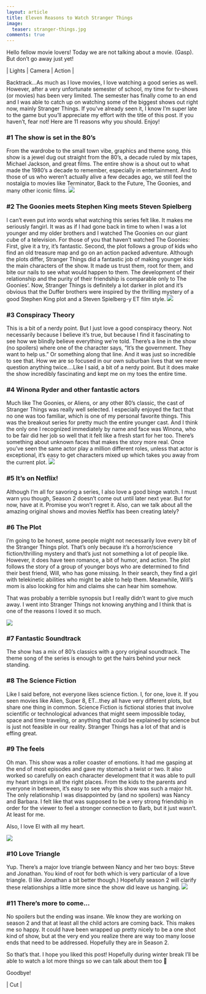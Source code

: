 ```yaml
---
layout: article
title: Eleven Reasons to Watch Stranger Things
image:
  teaser: stranger-things.jpg
comments: true
---
```

Hello fellow movie lovers! Today we are not talking about a movie. (Gasp). But don’t go away just yet!

<p class="tagline">
    &#124;   Lights   &#124;   Camera   &#124;   Action   &#124;
</p>

Backtrack…As much as I love movies, I love watching a good series as well. However, after a very unfortunate semester of school, my time for tv-shows (or movies) has been
very limited. The semester has finally come to an end and I was able to catch up on watching some of the biggest shows out right now, mainly Stranger Things. If you’ve
already seen it, I know I’m super late to the game but you’ll appreciate my effort with the title of this post. If you haven’t, fear not! Here are 11 reasons why you
should. Enjoy!

<h3>#1 The show is set in the 80’s</h3>
From the wardrobe to the small town vibe, graphics and theme song, this show is a jewel dug out straight from the 80’s, a decade ruled by mix tapes, Michael Jackson, and
great films. The entire show is a shout out to what made the 1980’s a decade to remember, especially in entertainment. And to those of us who weren’t actually alive a few
decades ago, we still feel the nostalgia to movies like Terminator, Back to the Future, The Goonies, and many other iconic films.

<img class="img-center" src="/images/7-stranger-things-intro.gif"/>

<h3>#2 The Goonies meets Stephen King meets Steven Spielberg</h3>
I can’t even put into words what watching this series felt like. It makes me seriously fangirl. It was as if I had gone back in time to when I was a lot younger and my
older brothers and I watched The Goonies on our giant cube of a television. For those of you that haven’t watched The Goonies: First, give it a try, it’s fantastic.
Second, the plot follows a group of kids who find an old treasure map and go on an action packed adventure. Although the plots differ, Stranger Things did a fantastic job
of making younger kids the main characters of the show. It made us trust them, root for them, and bite our nails to see what would happen to them. The development of
their relationship and the purity of their friendship is comparable only to The Goonies’. Now, Stranger Things is definitely a lot darker in plot and it’s obvious that
the Duffer brothers were inspired by the thrilling mystery of a good Stephen King plot and a Steven Spielberg-y ET film style.

<img class="img-center" src="/images/7-stranger-things-2.gif"/>

<h3>#3 Conspiracy Theory</h3>
This is a bit of a nerdy point. But I just love a good conspiracy theory. Not necessarily because I believe it’s true, but because I find it fascinating to see how we
blindly believe everything we’re told. There’s a line in the show (no spoilers) where one of the character says, “It’s the government. They want to help us.” Or something
along that line. And it was just so incredible to see that. How we are so focused in our own suburban lives that we never question anything twice….Like I said, a bit of a
nerdy point. But it does make the show incredibly fascinating and kept me on my toes the entire time.

<h3>#4 Winona Ryder and other fantastic actors</h3>
Much like The Goonies, or Aliens, or any other 80’s classic, the cast of Stranger Things was really well selected. I especially enjoyed the fact that no one was too
familiar, which is one of my personal favorite things. This was the breakout series for pretty much the entire younger cast. And I think the only one I recognized
immediately by name and face was Winona, who to be fair did her job so well that it felt like a fresh start for her too. There’s something about unknown faces that makes
the story more real. Once you’ve seen the same actor play a million different roles, unless that actor is exceptional, it’s easy to get characters mixed up which takes
you away from the current plot.

<img class="img-center" src="/images/7-stranger-things-3.gif"/>

<h3>#5 It’s on Netflix!</h3>
Although I’m all for savoring a series, I also love a good binge watch. I must warn you though, Season 2 doesn’t come out until later next year. But for now, have at it.
Promise you won’t regret it.
Also, can we talk about all the amazing original shows and movies Netflix has been creating lately?

<h3>#6 The Plot</h3>
I’m going to be honest, some people might not necessarily love every bit of the Stranger Things plot. That’s only because it’s a horror/science fiction/thrilling mystery
and that’s just not something a lot of people like. However, it does have teen romance, a bit of humor, and action. The plot follows the story of a group of younger boys
who are determined to find their best friend, Will, who has gone missing. In their search, they find a girl with telekinetic abilities who might be able to help them.
Meanwhile, Will’s mom is also looking for him and claims she can hear him somehow.

That was probably a terrible synopsis but I really didn’t want to give much away. I went into Stranger Things not knowing anything and I think that is one of the reasons
I loved it so much.

<img class="img-center" src="/images/7-stranger-things-4.gif"/>

<h3>#7 Fantastic Soundtrack</h3>
The show has a mix of 80’s classics with a gory original soundtrack. The theme song of the series is enough to get the hairs behind your neck standing.

<h3>#8 The Science Fiction</h3>
Like I said before, not everyone likes science fiction. I, for one, love it. If you seen movies like Alien, Super 8, ET…they all have very different plots, but share one
thing in common. Science Fiction is fictional stories that involve scientific or technological advances that might seem impossible today, space and time traveling, or
anything that could be explained by science but is just not feasible in our reality. Stranger Things has a lot of that and is effing great.

<h3>#9 The feels</h3>
Oh man. This show was a roller coaster of emotions. It had me gasping at the end of most episodes and gave my stomach a twist or two. It also worked so carefully on each
character development that it was able to pull my heart strings in all the right places. From the kids to the parents and everyone in between, it’s easy to see why this
show was such a major hit. The only relationship I was disappointed by (and no spoilers) was Nancy and Barbara. I felt like that was supposed to be a very strong
friendship in order for the viewer to feel a stronger connection to Barb, but it just wasn’t. At least for me.

Also, I love El with all my heart.

<img class="img-center" src="/images/7-stranger-things-5.gif"/>

<h3>#10 Love Triangle</h3>
Yup. There’s a major love triangle between Nancy and her two boys: Steve and Jonathan. You kind of root for both which is very particular of a love triangle. (I like
Jonathan a bit better though.) Hopefully season 2 will clarify these relationships a little more since the show did leave us hanging.

<img class="img-center" src="/images/7-stranger-things-6.gif"/>

<h3>#11 There’s more to come…</h3>
No spoilers but the ending was insane. We know they are working on season 2 and that at least all the child actors are coming back. This makes me so happy. It could have
been wrapped up pretty nicely to be a one shot kind of show, but at the very end you realize there are way too many loose ends that need to be addressed. Hopefully they
are in Season 2.

So that’s that. I hope you liked this post! Hopefully during winter break I’ll be able to watch a lot more things so we can talk about them too 🙂

Goodbye!

<p class="tagline">
    &#124;   Cut   &#124;
</p>

